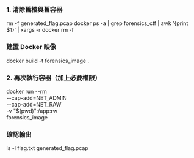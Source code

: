 ### 1. 清除舊檔與舊容器
rm -f generated_flag.pcap
docker ps -a | grep forensics_ctf | awk '{print $1}' | xargs -r docker rm -f

### 建置 Docker 映像
docker build -t forensics_image .

### 2. 再次執行容器（加上必要權限）
docker run --rm \
  --cap-add=NET_ADMIN \
  --cap-add=NET_RAW \
  -v "$(pwd)":/app:rw \
  forensics_image


### 確認輸出
ls -l flag.txt generated_flag.pcap
